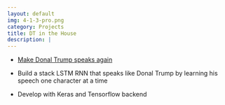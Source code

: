 ```yaml
---
layout: default
img: 4-1-3-pro.png
category: Projects
title: DT in the House
description: |
---
```


* [Make Donal Trump speaks again](https://github.com/WesleyyC/DT-In-The-House)

* Build a stack LSTM RNN that speaks like Donal Trump by learning his speech one character at a time

* Develop with Keras and Tensorflow backend
